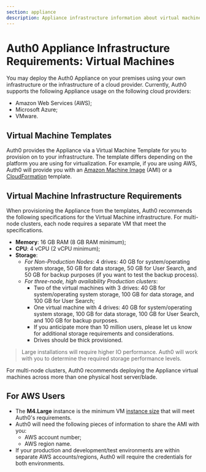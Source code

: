 ```yaml
---
section: appliance
description: Appliance infrastructure information about virtual machines
---
```


# Auth0 Appliance Infrastructure Requirements: Virtual Machines

You may deploy the Auth0 Appliance on your premises using your own infrastructure or the infrastructure of a cloud provider. Currently, Auth0 supports the following Appliance usage on the following cloud providers:

* Amazon Web Services (AWS);
* Microsoft Azure;
* VMware.

## Virtual Machine Templates

Auth0 provides the Appliance via a Virtual Machine Template for you to provision on to your infrastructure. The template differs depending on the platform you are using for virtualization. For example, if you are using AWS, Auth0 will provide you with an [Amazon Machine Image](http://docs.aws.amazon.com/AWSEC2/latest/WindowsGuide/AMIs.html) (AMI) or a [CloudFormation](https://aws.amazon.com/cloudformation/aws-cloudformation-templates/) template.

## Virtual Machine Infrastructure Requirements

When provisioning the Appliance from the templates, Auth0 recommends the following specifications for the Virtual Machine infrastructure. For multi-node clusters, each node requires a separate VM that meet the specifications.

* **Memory**: 16 GB RAM (8 GB RAM minimum);
* **CPU**: 4 vCPU (2 vCPU minimum);
* **Storage**:
    * *For Non-Production Nodes*: 4 drives: 40 GB for system/operating system storage, 50 GB for data storage, 50 GB for User Search, and 50 GB for backup purposes (if you want to test the backup process).
    * *For three-node, high availability Production clusters*:
        * Two of the virtual machines with 3 drives: 40 GB for system/operating system storage, 100 GB for data storage, and 100 GB for User Search;
        * One virtual machine with 4 drives: 40 GB for system/operating system storage, 100 GB for data storage, 100 GB for User Search, and 100 GB for backup purposes.
        * If you anticipate more than 10 million users, please let us know for additional storage requirements and considerations.
        * Drives should be thick provisioned.

> Large installations will require higher IO performance. Auth0 will work with you to determine the required storage performance levels.

For multi-node clusters, Auth0 recommends deploying the Appliance virtual machines across more than one physical host server/blade.

## For AWS Users

* The **M4.Large** instance is the minimum VM [instance size](https://aws.amazon.com/ec2/instance-types/) that will meet Auth0's requirements.
* Auth0 will need the following pieces of information to share the AMI with you:
    * AWS account number;
    * AWS region name.
* If your production and development/test environments are within separate AWS accounts/regions, Auth0 will require the credentials for both environments.
